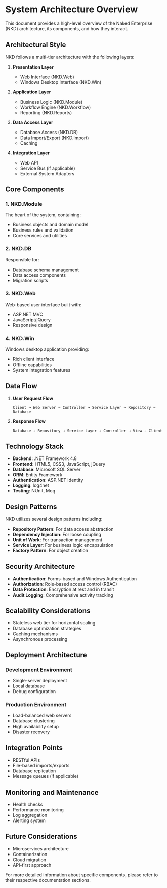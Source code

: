 # System Architecture Overview

This document provides a high-level overview of the Naked Enterprise (NKD) architecture, its components, and how they interact.

## Architectural Style

NKD follows a multi-tier architecture with the following layers:

1. **Presentation Layer**
   - Web Interface (NKD.Web)
   - Windows Desktop Interface (NKD.Win)

2. **Application Layer**
   - Business Logic (NKD.Module)
   - Workflow Engine (NKD.Workflow)
   - Reporting (NKD.Reports)

3. **Data Access Layer**
   - Database Access (NKD.DB)
   - Data Import/Export (NKD.Import)
   - Caching

4. **Integration Layer**
   - Web API
   - Service Bus (if applicable)
   - External System Adapters

## Core Components

### 1. NKD.Module

The heart of the system, containing:
- Business objects and domain model
- Business rules and validation
- Core services and utilities

### 2. NKD.DB

Responsible for:
- Database schema management
- Data access components
- Migration scripts

### 3. NKD.Web

Web-based user interface built with:
- ASP.NET MVC
- JavaScript/jQuery
- Responsive design

### 4. NKD.Win

Windows desktop application providing:
- Rich client interface
- Offline capabilities
- System integration features

## Data Flow

1. **User Request Flow**
   ```
   Client → Web Server → Controller → Service Layer → Repository → Database
   ```

2. **Response Flow**
   ```
   Database → Repository → Service Layer → Controller → View → Client
   ```

## Technology Stack

- **Backend**: .NET Framework 4.8
- **Frontend**: HTML5, CSS3, JavaScript, jQuery
- **Database**: Microsoft SQL Server
- **ORM**: Entity Framework
- **Authentication**: ASP.NET Identity
- **Logging**: log4net
- **Testing**: NUnit, Moq

## Design Patterns

NKD utilizes several design patterns including:

- **Repository Pattern**: For data access abstraction
- **Dependency Injection**: For loose coupling
- **Unit of Work**: For transaction management
- **Service Layer**: For business logic encapsulation
- **Factory Pattern**: For object creation

## Security Architecture

- **Authentication**: Forms-based and Windows Authentication
- **Authorization**: Role-based access control (RBAC)
- **Data Protection**: Encryption at rest and in transit
- **Audit Logging**: Comprehensive activity tracking

## Scalability Considerations

- Stateless web tier for horizontal scaling
- Database optimization strategies
- Caching mechanisms
- Asynchronous processing

## Deployment Architecture

### Development Environment
- Single-server deployment
- Local database
- Debug configuration

### Production Environment
- Load-balanced web servers
- Database clustering
- High availability setup
- Disaster recovery

## Integration Points

- RESTful APIs
- File-based imports/exports
- Database replication
- Message queues (if applicable)

## Monitoring and Maintenance

- Health checks
- Performance monitoring
- Log aggregation
- Alerting system

## Future Considerations

- Microservices architecture
- Containerization
- Cloud migration
- API-first approach

For more detailed information about specific components, please refer to their respective documentation sections.

